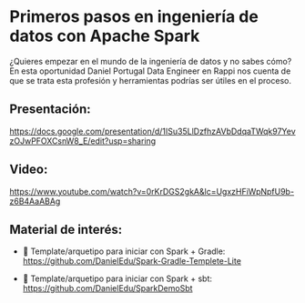 # Primeros pasos en ingeniería de datos con Apache Spark

¿Quieres empezar en el mundo de la ingeniería de datos y no sabes cómo? En esta oportunidad Daniel Portugal Data Engineer en Rappi nos cuenta de que se trata esta profesión y herramientas podrías ser útiles en el proceso.

## Presentación:

https://docs.google.com/presentation/d/1ISu35LlDzfhzAVbDdqaTWqk97YevzOJwPFOXCsnW8_E/edit?usp=sharing

## Video:

https://www.youtube.com/watch?v=0rKrDGS2gkA&lc=UgxzHFiWpNpfU9b-z6B4AaABAg

## Material de interés:

* 🐘 Template/arquetipo para iniciar con Spark + Gradle: https://github.com/DanielEdu/Spark-Gradle-Templete-Lite

* 🍿 Template/arquetipo para iniciar con Spark + sbt: https://github.com/DanielEdu/SparkDemoSbt
